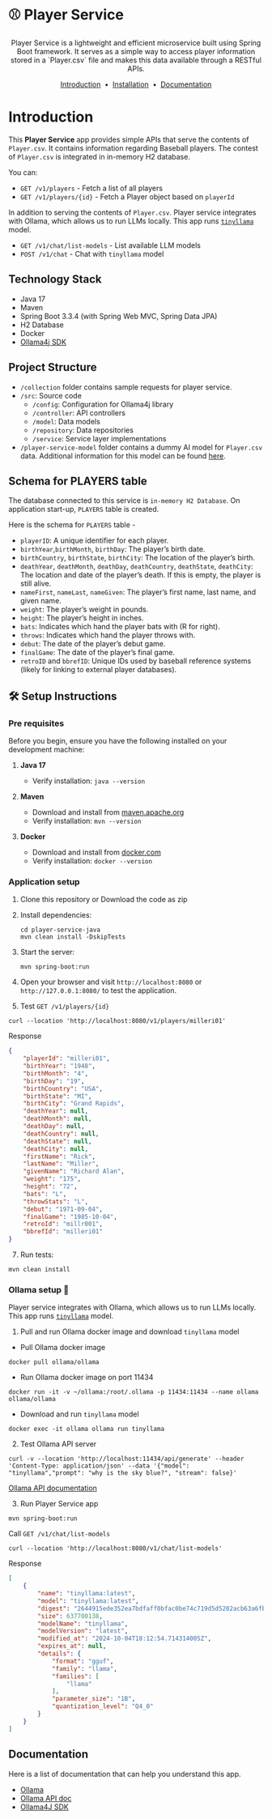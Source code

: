# ⚾ Player Service
<p align="center">
Player Service is a lightweight and efficient microservice built using Spring Boot framework. It serves as a simple way to access player information stored in a `Player.csv` file and makes this data available through a RESTful APIs.
</p>

<p align="center">
<a href="#introduction">Introduction</a> &nbsp;&bull;&nbsp;
<a href="#%EF%B8%8F-setup-instructions">Installation</a> &nbsp;&bull;&nbsp;
<a href="#documentation">Documentation</a>
</p>

# Introduction
This <b>Player Service</b> app provides simple APIs that serve the contents of `Player.csv`. It contains information regarding Baseball players.
The contest of `Player.csv` is integrated in in-memory H2 database.

You can:

- `GET /v1/players` - Fetch a list of all players
- `GET /v1/players/{id}` - Fetch a Player object based on `playerId`

In addition to serving the contents of `Player.csv`. Player service integrates with Ollama, which allows us to run LLMs locally. This app runs [`tinyllama`](https://ollama.com/library/tinyllama) model.
- `GET /v1/chat/list-models` -  List available LLM models
- `POST /v1/chat` - Chat with `tinyllama` model

## Technology Stack

- Java 17
- Maven
- Spring Boot 3.3.4 (with Spring Web MVC, Spring Data JPA)
- H2 Database
- Docker
- [Ollama4j SDK](https://ollama4j.github.io/ollama4j/intro)

## Project Structure

- `/collection` folder contains sample requests for player service.
- `/src`: Source code
    - `/config`: Configuration for Ollama4j library
    - `/controller`: API controllers
    - `/model`: Data models
    - `/repository`: Data repositories
    - `/service`: Service layer implementations
- `/player-service-model` folder contains a dummy AI model for `Player.csv` data. Additional information for this model can be found [here](player-service-model/README.md).

## Schema for PLAYERS table
The database connected to this service is `in-memory H2 Database`. On application start-up, `PLAYERS` table is created.

Here is the schema for `PLAYERS` table -

- `playerID`: A unique identifier for each player.
- `birthYear`,`birthMonth`, `birthDay`: The player’s birth date.
- `birthCountry`, `birthState`, `birthCity`: The location of the player’s birth.
- `deathYear`, `deathMonth`, `deathDay`, `deathCountry`, `deathState`, `deathCity`: The location and date of the player’s death. If this is empty, the player is still alive.
- `nameFirst`, `nameLast`, `nameGiven`: The player’s first name, last name, and given name.
- `weight`: The player’s weight in pounds.
- `height`: The player’s height in inches.
- `bats`: Indicates which hand the player bats with (R for right).
- `throws`: Indicates which hand the player throws with.
- `debut`: The date of the player’s debut game.
- `finalGame`: The date of the player’s final game.
- `retroID` and `bbrefID`: Unique IDs used by baseball reference systems (likely for linking to external player databases).

## 🛠️ Setup Instructions
### Pre requisites
Before you begin, ensure you have the following installed on your development machine:

1. **Java 17**
    - Verify installation: `java --version`

2. **Maven**
    - Download and install from [maven.apache.org](https://maven.apache.org/install.html)
    - Verify installation: `mvn --version`

3. **Docker**
    - Download and install from [docker.com](https://www.docker.com/)
    - Verify installation: `docker --version`


### Application setup

1. Clone this repository or Download the code as zip

3. Install dependencies:
   ```
   cd player-service-java
   mvn clean install -DskipTests
   ```

4. Start the server:
   ```
   mvn spring-boot:run
   ```

5. Open your browser and visit `http://localhost:8080` or `http://127.0.0.1:8080/` to test the application.

6. Test `GET /v1/players/{id}`
```shell
curl --location 'http://localhost:8080/v1/players/milleri01'
```
Response
```json
{
    "playerId": "milleri01",
    "birthYear": "1948",
    "birthMonth": "4",
    "birthDay": "19",
    "birthCountry": "USA",
    "birthState": "MI",
    "birthCity": "Grand Rapids",
    "deathYear": null,
    "deathMonth": null,
    "deathDay": null,
    "deathCountry": null,
    "deathState": null,
    "deathCity": null,
    "firstName": "Rick",
    "lastName": "Miller",
    "givenName": "Richard Alan",
    "weight": "175",
    "height": "72",
    "bats": "L",
    "throwStats": "L",
    "debut": "1971-09-04",
    "finalGame": "1985-10-04",
    "retroId": "millr001",
    "bbrefId": "milleri01"
}
```

7. Run tests:
```
mvn clean install
```

### Ollama setup 🦙

Player service integrates with Ollama, which allows us to run LLMs locally. This app runs [`tinyllama`](https://ollama.com/library/tinyllama) model.

1. Pull and run Ollama docker image and download `tinyllama` model
- Pull Ollama docker image
```shell
docker pull ollama/ollama
```
- Run Ollama docker image on port 11434
```shell
docker run -it -v ~/ollama:/root/.ollama -p 11434:11434 --name ollama ollama/ollama
```
- Download and run `tinyllama` model
```shell
docker exec -it ollama ollama run tinyllama
```

2. Test Ollama API server
```curl
curl -v --location 'http://localhost:11434/api/generate' --header 'Content-Type: application/json' --data '{"model": "tinyllama","prompt": "why is the sky blue?", "stream": false}'
```

[Ollama API documentation](https://github.com/ollama/ollama/blob/main/docs/api.md)

3. Run Player Service app
```shell
mvn spring-boot:run
```
Call `GET /v1/chat/list-models`
```curl
curl --location 'http://localhost:8080/v1/chat/list-models'
```

Response
```json
[
    {
        "name": "tinyllama:latest",
        "model": "tinyllama:latest",
        "digest": "2644915ede352ea7bdfaff0bfac0be74c719d5d5202acb63a6fb095b52f394a4",
        "size": 637700138,
        "modelName": "tinyllama",
        "modelVersion": "latest",
        "modified_at": "2024-10-04T18:12:54.714314005Z",
        "expires_at": null,
        "details": {
            "format": "gguf",
            "family": "llama",
            "families": [
                "llama"
            ],
            "parameter_size": "1B",
            "quantization_level": "Q4_0"
        }
    }
]
```

## Documentation

Here is a list of documentation that can help you understand this app.
- [Ollama](https://github.com/ollama/ollama)
- [Ollama API doc](https://github.com/ollama/ollama/blob/main/docs/api.md)
- [Ollama4J SDK](https://ollama4j.github.io/ollama4j/intro)